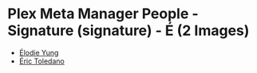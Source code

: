 # Plex Meta Manager People - Signature (signature) - É (2 Images)

* [Élodie Yung](https://raw.githubusercontent.com/meisnate12/Plex-Meta-Manager-People-signature/master/É/Images/%C3%89lodie%20Yung.jpg)
* [Éric Toledano](https://raw.githubusercontent.com/meisnate12/Plex-Meta-Manager-People-signature/master/É/Images/%C3%89ric%20Toledano.jpg)